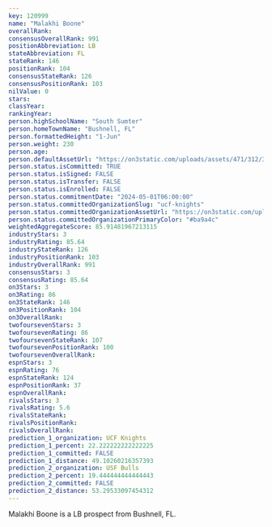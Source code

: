 ```yaml
---
key: 120999
name: "Malakhi Boone"
overallRank: 
consensusOverallRank: 991
positionAbbreviation: LB
stateAbbreviation: FL
stateRank: 146
positionRank: 104
consensusStateRank: 126
consensusPositionRank: 103
nilValue: 0
stars: 
classYear: 
rankingYear: 
person.highSchoolName: "South Sumter"
person.homeTownName: "Bushnell, FL"
person.formattedHeight: "1-Jun"
person.weight: 230
person.age: 
person.defaultAssetUrl: "https://on3static.com/uploads/assets/471/312/312471.png"
person.status.isCommitted: TRUE
person.status.isSigned: FALSE
person.status.isTransfer: FALSE
person.status.isEnrolled: FALSE
person.status.commitmentDate: "2024-05-01T06:00:00"
person.status.committedOrganizationSlug: "ucf-knights"
person.status.committedOrganizationAssetUrl: "https://on3static.com/uploads/assets/295/150/150295.svg"
person.status.committedOrganizationPrimaryColor: "#ba9a4c"
weightedAggregateScore: 85.91481967213115
industryStars: 3
industryRating: 85.64
industryStateRank: 126
industryPositionRank: 103
industryOverallRank: 991
consensusStars: 3
consensusRating: 85.64
on3Stars: 3
on3Rating: 86
on3StateRank: 146
on3PositionRank: 104
on3OverallRank: 
twofoursevenStars: 3
twofoursevenRating: 86
twofoursevenStateRank: 107
twofoursevenPositionRank: 100
twofoursevenOverallRank: 
espnStars: 3
espnRating: 76
espnStateRank: 124
espnPositionRank: 37
espnOverallRank: 
rivalsStars: 3
rivalsRating: 5.6
rivalsStateRank: 
rivalsPositionRank: 
rivalsOverallRank: 
prediction_1_organization: UCF Knights
prediction_1_percent: 22.222222222222225
prediction_1_committed: FALSE
prediction_1_distance: 49.10260216357393
prediction_2_organization: USF Bulls
prediction_2_percent: 19.444444444444443
prediction_2_committed: FALSE
prediction_2_distance: 53.29533097454312
---
```

Malakhi Boone is a LB prospect from Bushnell, FL.